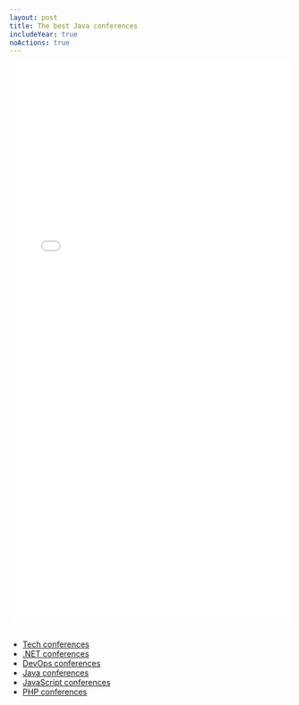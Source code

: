 ```yaml
---
layout: post
title: The best Java conferences
includeYear: true
noActions: true
---
```


<div align="center">
<iframe width="100%" height="1000px" src="//dev.events/java" title="Java conferences" frameborder="0" allow="accelerometer; autoplay; clipboard-write; encrypted-media; gyroscope; picture-in-picture" allowfullscreen></iframe>
</div>

<br>

- [Tech conferences](/conferences/tech)
- [.NET conferences](/conferences/dotnet)
- [DevOps conferences](/conferences/devops)
- [Java conferences](/conferences/java)
- [JavaScript conferences](/conferences/javascript)
- [PHP conferences](/conferences/php)

